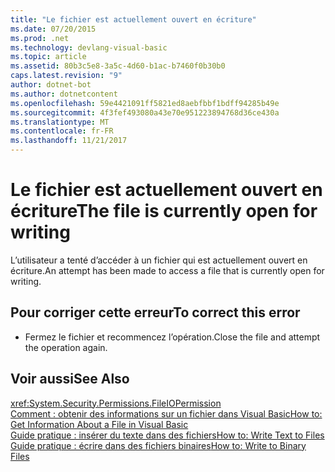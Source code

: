```yaml
---
title: "Le fichier est actuellement ouvert en écriture"
ms.date: 07/20/2015
ms.prod: .net
ms.technology: devlang-visual-basic
ms.topic: article
ms.assetid: 80b3c5e8-3a5c-4d60-b1ac-b7460f0b30b0
caps.latest.revision: "9"
author: dotnet-bot
ms.author: dotnetcontent
ms.openlocfilehash: 59e4421091ff5821ed8aebfbbf1bdff94285b49e
ms.sourcegitcommit: 4f3fef493080a43e70e951223894768d36ce430a
ms.translationtype: MT
ms.contentlocale: fr-FR
ms.lasthandoff: 11/21/2017
---
```

# <a name="the-file-is-currently-open-for-writing"></a><span data-ttu-id="346d4-102">Le fichier est actuellement ouvert en écriture</span><span class="sxs-lookup"><span data-stu-id="346d4-102">The file is currently open for writing</span></span>
<span data-ttu-id="346d4-103">L’utilisateur a tenté d’accéder à un fichier qui est actuellement ouvert en écriture.</span><span class="sxs-lookup"><span data-stu-id="346d4-103">An attempt has been made to access a file that is currently open for writing.</span></span>  
  
## <a name="to-correct-this-error"></a><span data-ttu-id="346d4-104">Pour corriger cette erreur</span><span class="sxs-lookup"><span data-stu-id="346d4-104">To correct this error</span></span>  
  
-   <span data-ttu-id="346d4-105">Fermez le fichier et recommencez l’opération.</span><span class="sxs-lookup"><span data-stu-id="346d4-105">Close the file and attempt the operation again.</span></span>  
  
## <a name="see-also"></a><span data-ttu-id="346d4-106">Voir aussi</span><span class="sxs-lookup"><span data-stu-id="346d4-106">See Also</span></span>  
 <xref:System.Security.Permissions.FileIOPermission>  
 [<span data-ttu-id="346d4-107">Comment : obtenir des informations sur un fichier dans Visual Basic</span><span class="sxs-lookup"><span data-stu-id="346d4-107">How to: Get Information About a File in Visual Basic</span></span>](http://msdn.microsoft.com/en-us/ca0720ec-f40e-4c11-9748-0ce1685c78f0)  
 [<span data-ttu-id="346d4-108">Guide pratique : insérer du texte dans des fichiers</span><span class="sxs-lookup"><span data-stu-id="346d4-108">How to: Write Text to Files</span></span>](../../visual-basic/developing-apps/programming/drives-directories-files/how-to-write-text-to-files.md)  
 [<span data-ttu-id="346d4-109">Guide pratique : écrire dans des fichiers binaires</span><span class="sxs-lookup"><span data-stu-id="346d4-109">How to: Write to Binary Files</span></span>](../../visual-basic/developing-apps/programming/drives-directories-files/how-to-write-to-binary-files.md)
